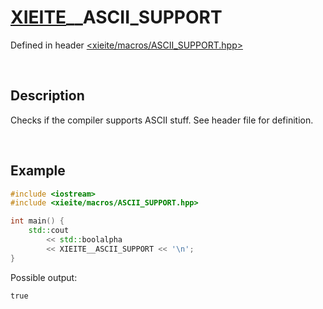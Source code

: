 # [XIEITE](../xieite.md)\_\_ASCII\_SUPPORT
Defined in header [<xieite/macros/ASCII_SUPPORT.hpp>](../../include/xieite/macros/ASCII_SUPPORT.hpp)

&nbsp;

## Description
Checks if the compiler supports ASCII stuff. See header file for definition.

&nbsp;

## Example
```cpp
#include <iostream>
#include <xieite/macros/ASCII_SUPPORT.hpp>

int main() {
    std::cout
        << std::boolalpha
        << XIEITE__ASCII_SUPPORT << '\n';
}
```
Possible output:
```
true
```
